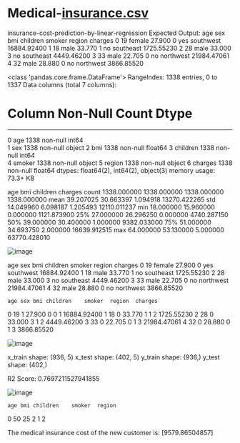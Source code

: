 # Medical-[insurance.csv](https://github.com/BlackbuckCodes/Medical-insurance-cost-prediction-by-linear-regression/files/9130188/insurance.csv)
insurance-cost-prediction-by-linear-regression
Expected Output:
	age	sex	bmi	children	smoker	region	charges
0	19	female	27.900	0	yes	southwest	16884.92400
1	18	male	33.770	1	no	southeast	1725.55230
2	28	male	33.000	3	no	southeast	4449.46200
3	33	male	22.705	0	no	northwest	21984.47061
4	32	male	28.880	0	no	northwest	3866.85520

<class 'pandas.core.frame.DataFrame'>
RangeIndex: 1338 entries, 0 to 1337
Data columns (total 7 columns):
 #   Column    Non-Null Count  Dtype  
---  ------    --------------  -----  
 0   age       1338 non-null   int64  
 1   sex       1338 non-null   object 
 2   bmi       1338 non-null   float64
 3   children  1338 non-null   int64  
 4   smoker    1338 non-null   object 
 5   region    1338 non-null   object 
 6   charges   1338 non-null   float64
dtypes: float64(2), int64(2), object(3)
memory usage: 73.3+ KB


age	bmi	children	charges
count	1338.000000	1338.000000	1338.000000	1338.000000
mean	39.207025	30.663397	1.094918	13270.422265
std	14.049960	6.098187	1.205493	12110.011237
min	18.000000	15.960000	0.000000	1121.873900
25%	27.000000	26.296250	0.000000	4740.287150
50%	39.000000	30.400000	1.000000	9382.033000
75%	51.000000	34.693750	2.000000	16639.912515
max	64.000000	53.130000	5.000000	63770.428010

![image](https://user-images.githubusercontent.com/108791549/178093328-4738f7a9-a427-4a88-b5b0-cc45c8767a2e.png)


age	sex	bmi	children	smoker	region	charges
0	19	female	27.900	0	yes	southwest	16884.92400
1	18	male	33.770	1	no	southeast	1725.55230
2	28	male	33.000	3	no	southeast	4449.46200
3	33	male	22.705	0	no	northwest	21984.47061
4	32	male	28.880	0	no	northwest	3866.85520



	age	sex	bmi	children	smoker	region	charges
0	19	1	27.900	0	0	1	16884.92400
1	18	0	33.770	1	1	2	1725.55230
2	28	0	33.000	3	1	2	4449.46200
3	33	0	22.705	0	1	3	21984.47061
4	32	0	28.880	0	1	3	3866.85520

![image](https://user-images.githubusercontent.com/108791549/178093347-107a6a88-eadb-4115-8729-445391f2bb5c.png)


x_train shape: (936, 5)
x_test shape: (402, 5)
y_train shape: (936,)
y_test shape: (402,)

R2 Score: 0.7697211527941855

![image](https://user-images.githubusercontent.com/108791549/178093373-10970dbc-4156-4634-864b-76d66cdb0130.png)


	age	bmi	children	smoker	region
0	50	25	2	1	2

The medical insurance cost of the new customer is: [9579.86504857]
